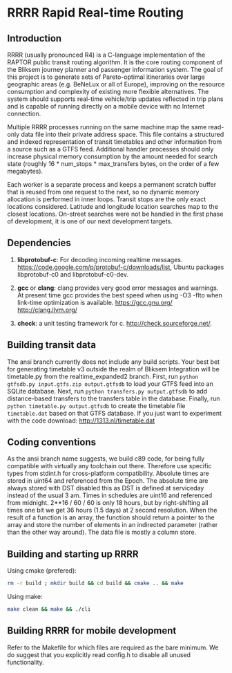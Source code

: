RRRR Rapid Real-time Routing
==============================

Introduction
------------

RRRR (usually pronounced R4) is a C-language implementation of the RAPTOR public transit routing algorithm. It is the core routing component of the Bliksem journey planner and passenger information system. The goal of this project is to generate sets of Pareto-optimal itineraries over large geographic areas (e.g. BeNeLux or all of Europe), improving on the resource consumption and complexity of existing more flexible alternatives. The system should supports real-time vehicle/trip updates reflected in trip plans and is capable of running directly on a mobile device with no Internet connection.

Multiple RRRR processes running on the same machine map the same read-only data file into their private address space. This file contains a structured and indexed representation of transit timetables and other information from a source such as a GTFS feed. Additional handler processes should only increase physical memory consumption by the amount needed for search state (roughly 16 * num_stops * max_transfers bytes, on the order of a few megabytes).

Each worker is a separate process and keeps a permanent scratch buffer that is reused from one request to the next, so no dynamic memory allocation is performed in inner loops. Transit stops are the only exact locations considered. Latitude and longitude location searches map to the closest locations. On-street searches were not be handled in the first phase of development, it is one of our next development targets.


Dependencies
------------

1. **libprotobuf-c**:
For decoding incoming realtime messages. https://code.google.com/p/protobuf-c/downloads/list, Ubuntu packages libprotobuf-c0 and libprotobuf-c0-dev.

1. **gcc** or **clang**:
clang provides very good error messages and warnings. At present time gcc provides the best speed when using -O3 -flto when link-time optimization is available. https://gcc.gnu.org/ http://clang.llvm.org/

1. **check**:
a unit testing framework for c. http://check.sourceforge.net/.


Building transit data
---------------------

The ansi branch currently does not include any build scripts. Your best bet for generating timetable v3 outside the realm of Bliksem Integration will be timetable.py from the realtime_expanded2 branch.
First, run `python gtfsdb.py input.gtfs.zip output.gtfsdb` to load your GTFS feed into an SQLite database.
Next, run `python transfers.py output.gtfsdb` to add distance-based transfers to the transfers table in the database.
Finally, run `python timetable.py output.gtfsdb` to create the timetable file `timetable.dat` based on that GTFS database.
If you just want to experiment with the code download: http://1313.nl/timetable.dat

Coding conventions
------------------

As the ansi branch name suggests, we build c89 code, for being fully compatible with virtually any toolchain out there. Therefore use specific types from stdint.h for cross-platform compatibility.
Absolute times are stored in uint64 and referenced from the Epoch. The absolute time are always stored with DST disabled this as DST is defined at serviceday instead of the usual 3 am.
Times in schedules are uint16 and referenced from midnight. 2**16 / 60 / 60 is only 18 hours, but by right-shifting all times one bit we get 36 hours (1.5 days) at 2 second resolution.
When the result of a function is an array, the function should return a pointer to the array and store the number of elements in an indirected parameter (rather than the other way around).
The data file is mostly a column store.

Building and starting up RRRR
-----------------------------

Using cmake (prefered):
```bash
rm -r build ; mkdir build && cd build && cmake .. && make
```

Using make:
```bash
make clean && make && ./cli
```

Building RRRR for mobile development
------------------------------------

Refer to the Makefile for which files are required as the bare minimum. We do suggest that you explicitly read config.h to disable all unused functionality.
